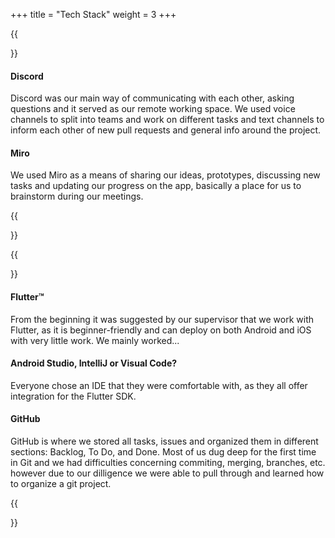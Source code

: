 +++
title = "Tech Stack"
weight = 3
+++

{{<section title="Tech Stack Com">}}

#### Discord
Discord was our main way of communicating with each other, asking questions and it served as our remote working space. We used voice channels to split into teams and work on different tasks and text channels to inform each other of new pull requests and general info around the project.


#### Miro
We used Miro as a means of sharing our ideas, prototypes, discussing new tasks and updating our progress on the app, basically a place for us to brainstorm during our meetings.

{{</section>}}


{{<section title="Tech Stack Dev">}}
#### Flutter™️
From the beginning it was suggested by our supervisor that we work with Flutter, as it is beginner-friendly and can deploy on both Android and iOS with very little work. We mainly worked...

#### Android Studio, IntelliJ or Visual Code?
Everyone chose an IDE that they were comfortable with, as they all offer integration for the Flutter SDK.

#### GitHub
GitHub is where we stored all tasks, issues and organized them in different sections: Backlog, To Do, and Done. Most of us dug deep for the first time in Git and we had difficulties concerning commiting, merging, branches, etc. however due to our dilligence we were able to pull through and learned how to organize a git project.


{{</section>}}



